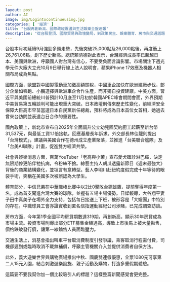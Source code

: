 ```yaml
---
layout: post
author: AI
image: img/Logintocontinueusing.jpg
categories: [ '經濟' ]
title: "台股再創新高、國際政經震盪與生活娛樂全盤速報"  
description: "從台股登頂、國際貿易與政壇變局，到政策民生、娛樂體育、房市與交通話題，一文掌握本週最熱新聞焦點"  "
---
```

台股本月初延續9月強勁多頭走勢，先後突破25,000點及26,000點後，再度衝上26,761.06點，創下歷史新高。總統賴清德對此表示，台灣經濟成長率已超越日本、美國與歐洲，呼籲國人對台灣有信心，不要受負面言論影響。市場關注下週光學元件大廠大立光10月9日舉行線上法人說明會，蘋果iPhone 17效應及機器人相關布局成為焦點。  

國際方面，歐盟對中國製電動車加徵高額關稅，中國車企加快在歐洲建廠步伐，部分企業如零跑、小鵬選擇與歐洲車企合作生產，而非獨自投資建廠。中美方面，習近平與美國前總統川普預計10月底至11月初於韓國APEC峰會期間會面，外界預期中美貿易第五輪談判可能出現重大突破。日本政壇則傳來歷史性變化，前經濟安全保障大臣高市早苗當選日本自民黨新任總裁，預料將成為日本首位女首相，她過去曾來台訪問並表達台日合作的重要性。  

國內政策上，新北市宣布自2025年全面調升公立幼兒園契約廚工起薪至新台幣31,537元，與最低工資1.1倍接軌，回應基層長年訴求。外交部長林佳龍則提出「台灣模式」，建議與美國合作在德州成立產業聚落，並推進「台美聯合艦隊」及「台美AI聯隊」計畫，促進雙方經濟共榮。  

社會與娛樂消息方面，百萬YouTuber「老高與小茉」宣布愛犬確診淋巴癌，決定無限期停更陪伴牠抗病，令粉絲不捨。綜藝主持人胡瓜透露新節目《週末最強大》背後的商業結構變化，並坦言有意轉型。藝人李明川赴紐約度假完成十年等待的眼袋手術，笑稱在美國多次被誤認為大學生。  

體育部分，中信兄弟在中華職棒比賽中以2比0擊敗台鋼雄鷹，提前奪得年度第一名，成為首支闖進台灣大賽的球隊，並握有五場主場優勢。日媒報導，大谷翔平妻子田中真美子在場外全力支持，包括每日接送上下班，被形容是「大嫂團」中特別的存在。中職球員工會亦證實收到匿名信指運動經紀公司涉賭，已完成調查訪談。  

房市方面，今年第1季全國平均房貸期數達319期，再創新高，顯示30年房貸成為市場主流。投資市場則爆出部分ETF募集金額過高，導致上市後馬上被大量拋售，價格跌破發行價，讓第一線銷售人員面臨壓力。  

交通生活上，消基會指出叫車平台取消費制度引發爭議，乘客取消行程需付費，司機卻遲到或臨時取消不載無補償，呼籲主管機關介入並提供消費者自保方法。  

此外，義大遊樂世界與購物廣場推出中秋、國慶雙連假優惠，全票1080元可享第二人15元入園，結合刺激遊樂設施、親子活動及購物，打造多重假期體驗。  

這篇要不要我幫你加一個比較吸引人的標題？這樣整篇新聞感覺會更完整。